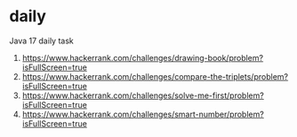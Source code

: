 # daily
Java 17 daily task

1. https://www.hackerrank.com/challenges/drawing-book/problem?isFullScreen=true
2. https://www.hackerrank.com/challenges/compare-the-triplets/problem?isFullScreen=true
3. https://www.hackerrank.com/challenges/solve-me-first/problem?isFullScreen=true
4. https://www.hackerrank.com/challenges/smart-number/problem?isFullScreen=true

